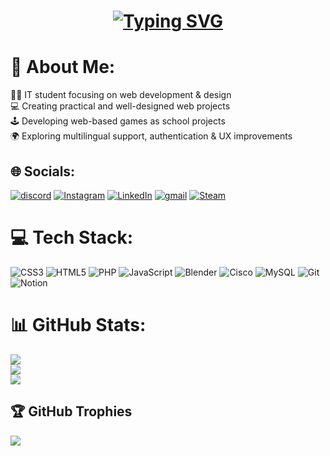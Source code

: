 <h1 align="center">
<a href="https://git.io/typing-svg"><img src="https://readme-typing-svg.demolab.com?font=sans-serif&size=50&duration=4000&pause=500&color=808D80&center=true&vCenter=true&width=435&lines=HI+%3C3;Assasin238;Pe%C5%A5ko" alt="Typing SVG" /></a>
</h1>

# 💫 About Me:
👨‍🎓 IT student focusing on web development & design<br>
💻 Creating practical and well-designed web projects<br>
🕹️ Developing web-based games as school projects<br>
🌍 Exploring multilingual support, authentication & UX improvements


## 🌐 Socials:
[![discord](https://img.shields.io/badge/Discord-darkblue?logo=discord&logoColor=white)](https://discordapp.com/users/680013800929361977)
[![Instagram](https://img.shields.io/badge/Instagram-%23E4405F.svg?logo=Instagram&logoColor=white)](https://instagram.com/petaharnach/)
[![LinkedIn](https://img.shields.io/badge/LinkedIn-%230077B5.svg?logo=linkedin&logoColor=white)](https://linkedin.com/in/petr-harnach-18564a295/)
[![gmail](https://img.shields.io/badge/Gmail-D14836?logo=gmail&logoColor=white)](mailto:harnach2006@gmail.com) 
[![Steam](https://img.shields.io/badge/Steam-black?logo=steam&logoColor=white)](https://steamcommunity.com/id/Assasin238/)
# 💻 Tech Stack:
![CSS3](https://img.shields.io/badge/css3-%231572B6.svg?style=for-the-badge&logo=css3&logoColor=white)
![HTML5](https://img.shields.io/badge/html5-%23E34F26.svg?style=for-the-badge&logo=html5&logoColor=white)
![PHP](https://img.shields.io/badge/php-%23777BB4.svg?style=for-the-badge&logo=php&logoColor=white)
![JavaScript](https://img.shields.io/badge/javascript-%23323330.svg?style=for-the-badge&logo=javascript&logoColor=%23F7DF1E)
![Blender](https://img.shields.io/badge/blender-%23F5792A.svg?style=for-the-badge&logo=blender&logoColor=white)
![Cisco](https://img.shields.io/badge/cisco-%23049fd9.svg?style=for-the-badge&logo=cisco&logoColor=black)
![MySQL](https://img.shields.io/badge/mysql-4479A1.svg?style=for-the-badge&logo=mysql&logoColor=white)
![Git](https://img.shields.io/badge/git-%23F05033.svg?style=for-the-badge&logo=git&logoColor=white)
![Notion](https://img.shields.io/badge/Notion-%23000000.svg?style=for-the-badge&logo=notion&logoColor=white)
# 📊 GitHub Stats:
![](https://github-readme-stats.vercel.app/api?username=Assasin238&theme=dark&hide_border=false&include_all_commits=false&count_private=false)<br/>
![](https://github-readme-streak-stats.herokuapp.com/?user=Assasin238&theme=dark&hide_border=false)<br/>
![](https://github-readme-stats.vercel.app/api/top-langs/?username=Assasin238&theme=dark&hide_border=false&include_all_commits=false&count_private=false&layout=compact)

## 🏆 GitHub Trophies
![](https://github-profile-trophy.vercel.app/?username=Assasin238&theme=radical&no-frame=true&no-bg=false&margin-w=4)
